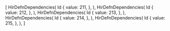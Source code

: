 [
    HirDefnDependencies(
        Id {
            value: 211,
        },
    ),
    HirDefnDependencies(
        Id {
            value: 212,
        },
    ),
    HirDefnDependencies(
        Id {
            value: 213,
        },
    ),
    HirDefnDependencies(
        Id {
            value: 214,
        },
    ),
    HirDefnDependencies(
        Id {
            value: 215,
        },
    ),
]